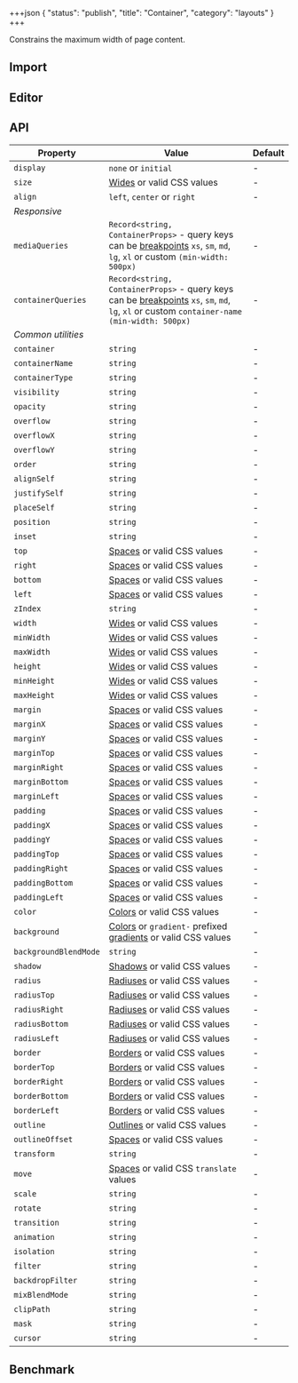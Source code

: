 +++json
{
  "status": "publish",
  "title": "Container",
  "category": "layouts"
}
+++

Constrains the maximum width of page content.

## Import

<app-component-import componentName="container"></app-component-import>

## Editor

<content-ui-post-container block="editor"></content-ui-post-container>

## API

| Property              | Value                                                                                                                                                                        | Default |
| --------------------- | ---------------------------------------------------------------------------------------------------------------------------------------------------------------------------- | ------- |
| `display`             | `none` or `initial`                                                                                                                                                          | -       |
| `size`                | [Wides](/ui/design-tokens#wides) or valid CSS values                                                                                                                         | -       |
| `align`               | `left`, `center` or `right`                                                                                                                                                  | -       |
| _Responsive_          |
| `mediaQueries`        | `Record<string, ContainerProps>` - query keys can be [breakpoints](/ui/design-tokens#breakpoints) `xs`, `sm`, `md`, `lg`, `xl` or custom `(min-width: 500px)`                | -       |
| `containerQueries`    | `Record<string, ContainerProps>` - query keys can be [breakpoints](/ui/design-tokens#breakpoints) `xs`, `sm`, `md`, `lg`, `xl` or custom `container-name (min-width: 500px)` | -       |
| _Common utilities_    |
| `container`           | `string`                                                                                                                                                                     | -       |
| `containerName`       | `string`                                                                                                                                                                     | -       |
| `containerType`       | `string`                                                                                                                                                                     | -       |
| `visibility`          | `string`                                                                                                                                                                     | -       |
| `opacity`             | `string`                                                                                                                                                                     | -       |
| `overflow`            | `string`                                                                                                                                                                     | -       |
| `overflowX`           | `string`                                                                                                                                                                     | -       |
| `overflowY`           | `string`                                                                                                                                                                     | -       |
| `order`               | `string`                                                                                                                                                                     | -       |
| `alignSelf`           | `string`                                                                                                                                                                     | -       |
| `justifySelf`         | `string`                                                                                                                                                                     | -       |
| `placeSelf`           | `string`                                                                                                                                                                     | -       |
| `position`            | `string`                                                                                                                                                                     | -       |
| `inset`               | `string`                                                                                                                                                                     | -       |
| `top`                 | [Spaces](/ui/design-tokens#spaces) or valid CSS values                                                                                                                       | -       |
| `right`               | [Spaces](/ui/design-tokens#spaces) or valid CSS values                                                                                                                       | -       |
| `bottom`              | [Spaces](/ui/design-tokens#spaces) or valid CSS values                                                                                                                       | -       |
| `left`                | [Spaces](/ui/design-tokens#spaces) or valid CSS values                                                                                                                       | -       |
| `zIndex`              | `string`                                                                                                                                                                     | -       |
| `width`               | [Wides](/ui/design-tokens#wides) or valid CSS values                                                                                                                         | -       |
| `minWidth`            | [Wides](/ui/design-tokens#wides) or valid CSS values                                                                                                                         | -       |
| `maxWidth`            | [Wides](/ui/design-tokens#wides) or valid CSS values                                                                                                                         | -       |
| `height`              | [Wides](/ui/design-tokens#wides) or valid CSS values                                                                                                                         | -       |
| `minHeight`           | [Wides](/ui/design-tokens#wides) or valid CSS values                                                                                                                         | -       |
| `maxHeight`           | [Wides](/ui/design-tokens#wides) or valid CSS values                                                                                                                         | -       |
| `margin`              | [Spaces](/ui/design-tokens#spaces) or valid CSS values                                                                                                                       | -       |
| `marginX`             | [Spaces](/ui/design-tokens#spaces) or valid CSS values                                                                                                                       | -       |
| `marginY`             | [Spaces](/ui/design-tokens#spaces) or valid CSS values                                                                                                                       | -       |
| `marginTop`           | [Spaces](/ui/design-tokens#spaces) or valid CSS values                                                                                                                       | -       |
| `marginRight`         | [Spaces](/ui/design-tokens#spaces) or valid CSS values                                                                                                                       | -       |
| `marginBottom`        | [Spaces](/ui/design-tokens#spaces) or valid CSS values                                                                                                                       | -       |
| `marginLeft`          | [Spaces](/ui/design-tokens#spaces) or valid CSS values                                                                                                                       | -       |
| `padding`             | [Spaces](/ui/design-tokens#spaces) or valid CSS values                                                                                                                       | -       |
| `paddingX`            | [Spaces](/ui/design-tokens#spaces) or valid CSS values                                                                                                                       | -       |
| `paddingY`            | [Spaces](/ui/design-tokens#spaces) or valid CSS values                                                                                                                       | -       |
| `paddingTop`          | [Spaces](/ui/design-tokens#spaces) or valid CSS values                                                                                                                       | -       |
| `paddingRight`        | [Spaces](/ui/design-tokens#spaces) or valid CSS values                                                                                                                       | -       |
| `paddingBottom`       | [Spaces](/ui/design-tokens#spaces) or valid CSS values                                                                                                                       | -       |
| `paddingLeft`         | [Spaces](/ui/design-tokens#spaces) or valid CSS values                                                                                                                       | -       |
| `color`               | [Colors](/ui/design-tokens#colors) or valid CSS values                                                                                                                       | -       |
| `background`          | [Colors](/ui/design-tokens#colors) or `gradient-` prefixed [gradients](/ui/design-tokens#gradients) or valid CSS values                                                      | -       |
| `backgroundBlendMode` | `string`                                                                                                                                                                     | -       |
| `shadow`              | [Shadows](/ui/design-tokens#shadows) or valid CSS values                                                                                                                     | -       |
| `radius`              | [Radiuses](/ui/design-tokens#radiuses) or valid CSS values                                                                                                                   | -       |
| `radiusTop`           | [Radiuses](/ui/design-tokens#radiuses) or valid CSS values                                                                                                                   | -       |
| `radiusRight`         | [Radiuses](/ui/design-tokens#radiuses) or valid CSS values                                                                                                                   | -       |
| `radiusBottom`        | [Radiuses](/ui/design-tokens#radiuses) or valid CSS values                                                                                                                   | -       |
| `radiusLeft`          | [Radiuses](/ui/design-tokens#radiuses) or valid CSS values                                                                                                                   | -       |
| `border`              | [Borders](/ui/design-tokens#borders) or valid CSS values                                                                                                                     | -       |
| `borderTop`           | [Borders](/ui/design-tokens#borders) or valid CSS values                                                                                                                     | -       |
| `borderRight`         | [Borders](/ui/design-tokens#borders) or valid CSS values                                                                                                                     | -       |
| `borderBottom`        | [Borders](/ui/design-tokens#borders) or valid CSS values                                                                                                                     | -       |
| `borderLeft`          | [Borders](/ui/design-tokens#borders) or valid CSS values                                                                                                                     | -       |
| `outline`             | [Outlines](/ui/design-tokens#outlines) or valid CSS values                                                                                                                   | -       |
| `outlineOffset`       | [Spaces](/ui/design-tokens#spaces) or valid CSS values                                                                                                                       | -       |
| `transform`           | `string`                                                                                                                                                                     | -       |
| `move`                | [Spaces](/ui/design-tokens#spaces) or valid CSS `translate` values                                                                                                           | -       |
| `scale`               | `string`                                                                                                                                                                     | -       |
| `rotate`              | `string`                                                                                                                                                                     | -       |
| `transition`          | `string`                                                                                                                                                                     | -       |
| `animation`           | `string`                                                                                                                                                                     | -       |
| `isolation`           | `string`                                                                                                                                                                     | -       |
| `filter`              | `string`                                                                                                                                                                     | -       |
| `backdropFilter`      | `string`                                                                                                                                                                     | -       |
| `mixBlendMode`        | `string`                                                                                                                                                                     | -       |
| `clipPath`            | `string`                                                                                                                                                                     | -       |
| `mask`                | `string`                                                                                                                                                                     | -       |
| `cursor`              | `string`                                                                                                                                                                     | -       |

## Benchmark

<app-component-benchmark reportId="ui-container"></app-component-benchmark>
